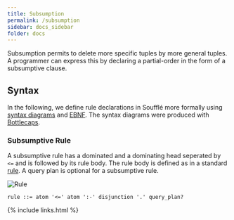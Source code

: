 ```yaml
---
title: Subsumption
permalink: /subsumption
sidebar: docs_sidebar
folder: docs
---
```


Subsumption permits to delete more specific tuples by more general tuples. 
A programmer can express this by declaring a partial-order in the form 
of a subsumptive clause.

## Syntax 
In the following, we define rule declarations in Soufflé more formally using [syntax diagrams](https://en.wikipedia.org/wiki/Syntax_diagram) and [EBNF](https://en.wikipedia.org/wiki/Extended_Backus–Naur_form). The syntax diagrams were produced with [Bottlecaps](https://www.bottlecaps.de/rr/ui).

### Subsumptive Rule
A subsumptive rule has a dominated and a dominating head seperated by `<=` and is followed by its rule body. The rule body is defined as in a standard [rule](/rules).  A query plan is optional for a subsumptive rule.

![Rule](/img/subsumptive_rule.svg)

```ebnf
rule ::= atom '<=' atom ':-' disjunction '.' query_plan?
```

{% include links.html %}
